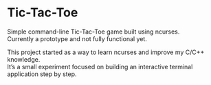 # Tic-Tac-Toe

Simple command-line Tic-Tac-Toe game built using ncurses.  
Currently a prototype and not fully functional yet.  

This project started as a way to learn ncurses and improve my C/C++ knowledge.  
It’s a small experiment focused on building an interactive terminal application step by step.
